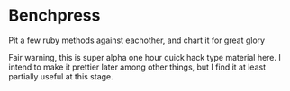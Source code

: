 Benchpress
==========

Pit a few ruby methods against eachother, and chart it for great glory

Fair warning, this is super alpha one hour quick hack type material here. I intend to make it prettier later among other things, but I find it at least partially useful at this stage.
